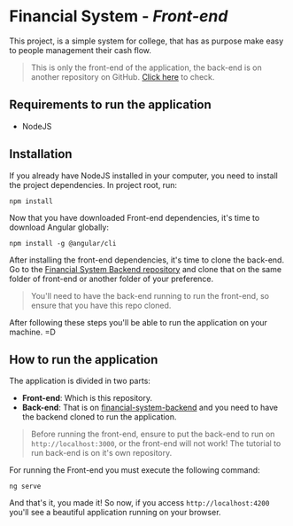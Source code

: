 #  Financial System - *Front-end*

This project, is a simple system for college, that has as purpose make easy to people management their cash flow.

> This is only the front-end of the application, the back-end is on another repository on GitHub. [Click here](https://github.com/TiagoValdrich/financial-system-backend) to check.

## Requirements to run the application

- NodeJS

## Installation

If you already have NodeJS installed in your computer, you need to install the project dependencies. In project root, run: 

```
npm install
```

Now that you have downloaded Front-end dependencies, it's time to download Angular globally:

```
npm install -g @angular/cli
```

After installing the front-end dependencies, it's time to clone the back-end. Go to the [Financial System Backend repository](https://github.com/TiagoValdrich/financial-system-backend) and clone that on the same folder of front-end or another folder of your preference.

> You'll need to have the back-end running to run the front-end, so ensure that you have this repo cloned.

After following these steps you'll be able to run the application on your machine. =D

## How to run the application

The application is divided in two parts:

- **Front-end**: Which is this repository.
- **Back-end**: That is on [financial-system-backend](https://github.com/TiagoValdrich/financial-system-backend) and you need to have the backend cloned to run the application.

> Before running the front-end, ensure to put the back-end to run on `http://localhost:3000`, or the front-end will not work! The tutorial to run back-end is on it's own repository.

For running the Front-end you must execute the following command:

```
ng serve
```

And that's it, you made it! So now, if you access `http://localhost:4200` you'll see a beautiful application running on your browser.
